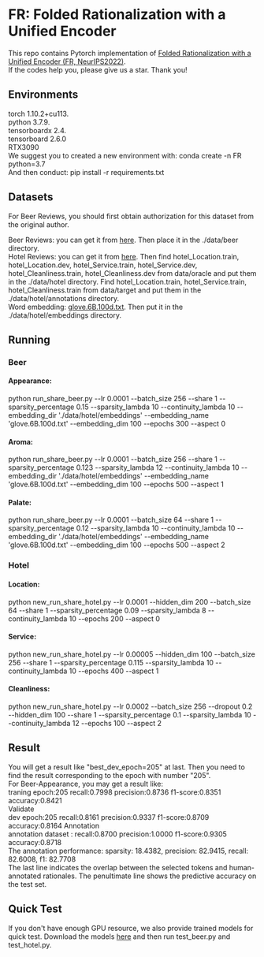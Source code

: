 # FR: Folded Rationalization with a Unified Encoder  
This repo contains Pytorch implementation of [Folded Rationalization with a Unified Encoder (FR, NeurIPS2022)](https://arxiv.org/abs/2209.08285).    
If the codes help you, please give us a star. Thank you!
## Environments  
torch 1.10.2+cu113.   
python 3.7.9.   
tensorboardx 2.4.   
tensorboard 2.6.0    
RTX3090  
We suggest you to created a new environment with: conda create -n FR python=3.7  
And then conduct: pip install -r requirements.txt

## Datasets  
For Beer Reviews, you should first obtain authorization for this dataset from the original author.
 
Beer Reviews: you can get it from [here](http://people.csail.mit.edu/taolei/beer/). Then place it in the ./data/beer directory.  
Hotel Reviews: you can get it from [here](https://people.csail.mit.edu/yujia/files/r2a/data.zip). 
Then  find hotel_Location.train, hotel_Location.dev, hotel_Service.train, hotel_Service.dev, hotel_Cleanliness.train, hotel_Cleanliness.dev from data/oracle and put them in the ./data/hotel directory. 
Find hotel_Location.train, hotel_Service.train, hotel_Cleanliness.train from data/target and put them in the ./data/hotel/annotations directory.  
Word embedding: [glove.6B.100d.txt](https://nlp.stanford.edu/projects/glove/). Then put it in the ./data/hotel/embeddings directory.

## Running
### Beer
#### Appearance:  
python run_share_beer.py --lr 0.0001 --batch_size 256 --share 1 --sparsity_percentage 0.15 --sparsity_lambda 10 --continuity_lambda 10 --embedding_dir './data/hotel/embeddings' --embedding_name 'glove.6B.100d.txt' --embedding_dim 100 --epochs 300 --aspect 0  
#### Aroma:   
python run_share_beer.py --lr 0.0001 --batch_size 256 --share 1 --sparsity_percentage 0.123 --sparsity_lambda 12 --continuity_lambda 10 --embedding_dir './data/hotel/embeddings' --embedding_name 'glove.6B.100d.txt' --embedding_dim 100 --epochs 500 --aspect 1  
#### Palate:  
python run_share_beer.py --lr 0.0001 --batch_size 64 --share 1 --sparsity_percentage 0.12 --sparsity_lambda 10 --continuity_lambda 10 --embedding_dir './data/hotel/embeddings' --embedding_name 'glove.6B.100d.txt' --embedding_dim 100 --epochs 500 --aspect 2

### Hotel
#### Location:   
python new_run_share_hotel.py --lr 0.0001 --hidden_dim 200 --batch_size 64 --share 1 --sparsity_percentage 0.09 --sparsity_lambda 8 --continuity_lambda 10 --epochs 200 --aspect 0  
#### Service:   
python new_run_share_hotel.py --lr 0.00005 --hidden_dim 100 --batch_size 256 --share 1 --sparsity_percentage 0.115 --sparsity_lambda 10 --continuity_lambda 10 --epochs 400 --aspect 1  
#### Cleanliness:   
python new_run_share_hotel.py --lr 0.0002 --batch_size 256 --dropout 0.2 --hidden_dim 100 --share 1 --sparsity_percentage 0.1 --sparsity_lambda 10 --continuity_lambda 12 --epochs 100 --aspect 2

## Result
You will get a result like "best_dev_epoch=205" at last. Then you need to find the result corresponding to the epoch with number "205".  
For Beer-Appearance, you may get a result like:  
traning epoch:205 recall:0.7998 precision:0.8736 f1-score:0.8351 accuracy:0.8421  
Validate  
dev epoch:205 recall:0.8161 precision:0.9337 f1-score:0.8709 accuracy:0.8164
Annotation  
annotation dataset : recall:0.8700 precision:1.0000 f1-score:0.9305 accuracy:0.8718  
The annotation performance: sparsity: 18.4382, precision: 82.9415, recall: 82.6008, f1: 82.7708  
The last line indicates the overlap between the selected tokens and human-annotated rationales. The penultimate line shows the predictive accuracy on the test set. 

## Quick Test 
If you don't have enough GPU resource, we also provide trained models for quick test. Download the models [here](https://drive.google.com/file/d/1jLkLBC5CJxu-M_2yOGi94rGwscofnJVk/view?usp=sharing) and then run test_beer.py and test_hotel.py.



